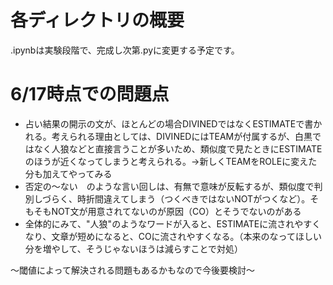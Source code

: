 # 各ディレクトリの概要
.ipynbは実験段階で、完成し次第.pyに変更する予定です。

# 6/17時点での問題点
- 占い結果の開示の文が、ほとんどの場合DIVINEDではなくESTIMATEで書かれる。考えられる理由としては、DIVINEDにはTEAMが付属するが、白黒ではなく人狼などと直接言うことが多いため、類似度で見たときにESTIMATEのほうが近くなってしまうと考えられる。→新しくTEAMをROLEに変えた分も加えてやってみる
- 否定の～ない　のような言い回しは、有無で意味が反転するが、類似度で判別しづらく、時折間違えてしまう（つくべきではないNOTがつくなど）。そもそもNOT文が用意されてないのが原因（CO）とそうでないのがある
- 全体的にみて、"人狼"のようなワードが入ると、ESTIMATEに流されやすくなり、文章が短めになると、COに流されやすくなる。（本来のなってほしい分を増やして、そうじゃないほうは減らすことで対処）

～閾値によって解決される問題もあるかもなので今後要検討～
